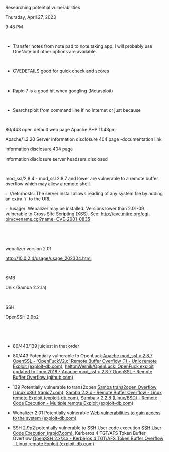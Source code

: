 Researching potential vulnerabilities

Thursday, April 27, 2023

9:48 PM

 

-   Transfer notes from note pad to note taking app. I will probably use OneNote but other options are available.

 

-   CVEDETAILS good for quick check and scores

 

-   Rapid 7 is a good hit when googling (Metasploit)

 

-   Searchsploit from command line if no internet or just because

 

80/443 open default web page Apache PHP 11:43pm

Apache/1.3.20 Server information disclosure 404 page -documentation link

information disclosure 404 page

information disclosure server headsers disclosed

 

mod_ssl/2.8.4 - mod_ssl 2.8.7 and lower are vulnerable to a remote buffer overflow which may allow a remote shell.

\+ ///etc/hosts: The server install allows reading of any system file by adding an extra \'/\' to the URL.

\+ /usage/: Webalizer may be installed. Versions lower than 2.01-09 vulnerable to Cross Site Scripting (XSS). See: <http://cve.mitre.org/cgi-bin/cvename.cgi?name=CVE-2001-0835>

 

 

webalizer version 2.01

<http://10.0.2.4/usage/usage_202304.html>

 

SMB

Unix (Samba 2.2.1a)

 

SSH

OpenSSH 2.9p2

 

 

-   80/443/139 juiciest in that order

-   80/443 Potentially vulnerable to OpenLuck [Apache mod_ssl \< 2.8.7 OpenSSL - \'OpenFuckV2.c\' Remote Buffer Overflow (1) - Unix remote Exploit (exploit-db.com)](https://www.exploit-db.com/exploits/764), [heltonWernik/OpenLuck: OpenFuck exploit updated to linux 2018 - Apache mod_ssl \< 2.8.7 OpenSSL - Remote Buffer Overflow (github.com)](https://github.com/heltonWernik/OpenLuck)

-   139 Potentially vulnerable to trans2open [Samba trans2open Overflow (Linux x86) (rapid7.com)](https://www.rapid7.com/db/modules/exploit/linux/samba/trans2open/), [Samba 2.2.x - Remote Buffer Overflow - Linux remote Exploit (exploit-db.com)](https://www.exploit-db.com/exploits/7), [Samba \< 2.2.8 (Linux/BSD) - Remote Code Execution - Multiple remote Exploit (exploit-db.com)](https://www.exploit-db.com/exploits/10)

-   Webalizer 2.01 Potentially vulnerable [Web vulnerabilities to gain access to the system (exploit-db.com)](https://www.exploit-db.com/papers/13017)

-   SSH 2.9p2 potentially vulnerable to SSH User code execution [SSH User Code Execution (rapid7.com)](https://www.rapid7.com/db/modules/exploit/multi/ssh/sshexec/), Kerberos 4 TGT/AFS Token Buffer Overflow [OpenSSH 2.x/3.x - Kerberos 4 TGT/AFS Token Buffer Overflow - Linux remote Exploit (exploit-db.com)](https://www.exploit-db.com/exploits/21402)

 

 

 

 
